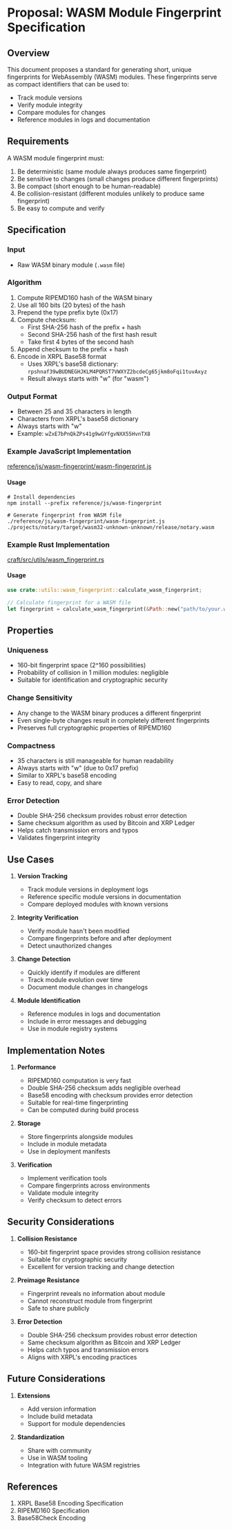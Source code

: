 # Proposal: WASM Module Fingerprint Specification

## Overview

This document proposes a standard for generating short, unique fingerprints for WebAssembly (WASM) modules. These fingerprints serve as compact identifiers that can be used to:
- Track module versions
- Verify module integrity
- Compare modules for changes
- Reference modules in logs and documentation

## Requirements

A WASM module fingerprint must:
1. Be deterministic (same module always produces same fingerprint)
2. Be sensitive to changes (small changes produce different fingerprints)
3. Be compact (short enough to be human-readable)
4. Be collision-resistant (different modules unlikely to produce same fingerprint)
5. Be easy to compute and verify

## Specification

### Input
- Raw WASM binary module (`.wasm` file)

### Algorithm
1. Compute RIPEMD160 hash of the WASM binary
2. Use all 160 bits (20 bytes) of the hash
3. Prepend the type prefix byte (0x17)
4. Compute checksum:
   - First SHA-256 hash of the prefix + hash
   - Second SHA-256 hash of the first hash result
   - Take first 4 bytes of the second hash
5. Append checksum to the prefix + hash
6. Encode in XRPL Base58 format
   - Uses XRPL's base58 dictionary: `rpshnaf39wBUDNEGHJKLM4PQRST7VWXYZ2bcdeCg65jkm8oFqi1tuvAxyz`
   - Result always starts with "w" (for "wasm")

### Output Format
- Between 25 and 35 characters in length
- Characters from XRPL's base58 dictionary
- Always starts with "w"
- Example: `wZxE7bPnQkZPs41g9wGYfgvNXX55HvnTX8`

### Example JavaScript Implementation

[reference/js/wasm-fingerprint/wasm-fingerprint.js](reference/js/wasm-fingerprint/wasm-fingerprint.js)

#### Usage

```shell
# Install dependencies
npm install --prefix reference/js/wasm-fingerprint

# Generate fingerprint from WASM file
./reference/js/wasm-fingerprint/wasm-fingerprint.js ./projects/notary/target/wasm32-unknown-unknown/release/notary.wasm
```

### Example Rust Implementation

[craft/src/utils/wasm_fingerprint.rs](craft/src/utils/wasm_fingerprint.rs)

#### Usage

```rust
use crate::utils::wasm_fingerprint::calculate_wasm_fingerprint;

// Calculate fingerprint for a WASM file
let fingerprint = calculate_wasm_fingerprint(&Path::new("path/to/your.wasm"))?;
```

## Properties

### Uniqueness
- 160-bit fingerprint space (2^160 possibilities)
- Probability of collision in 1 million modules: negligible
- Suitable for identification and cryptographic security

### Change Sensitivity
- Any change to the WASM binary produces a different fingerprint
- Even single-byte changes result in completely different fingerprints
- Preserves full cryptographic properties of RIPEMD160

### Compactness
- 35 characters is still manageable for human readability
- Always starts with "w" (due to 0x17 prefix)
- Similar to XRPL's base58 encoding
- Easy to read, copy, and share

### Error Detection
- Double SHA-256 checksum provides robust error detection
- Same checksum algorithm as used by Bitcoin and XRP Ledger
- Helps catch transmission errors and typos
- Validates fingerprint integrity

## Use Cases

1. **Version Tracking**
   - Track module versions in deployment logs
   - Reference specific module versions in documentation
   - Compare deployed modules with known versions

2. **Integrity Verification**
   - Verify module hasn't been modified
   - Compare fingerprints before and after deployment
   - Detect unauthorized changes

3. **Change Detection**
   - Quickly identify if modules are different
   - Track module evolution over time
   - Document module changes in changelogs

4. **Module Identification**
   - Reference modules in logs and documentation
   - Include in error messages and debugging
   - Use in module registry systems

## Implementation Notes

1. **Performance**
   - RIPEMD160 computation is very fast
   - Double SHA-256 checksum adds negligible overhead
   - Base58 encoding with checksum provides error detection
   - Suitable for real-time fingerprinting
   - Can be computed during build process

2. **Storage**
   - Store fingerprints alongside modules
   - Include in module metadata
   - Use in deployment manifests

3. **Verification**
   - Implement verification tools
   - Compare fingerprints across environments
   - Validate module integrity
   - Verify checksum to detect errors

## Security Considerations

1. **Collision Resistance**
   - 160-bit fingerprint space provides strong collision resistance
   - Suitable for cryptographic security
   - Excellent for version tracking and change detection

2. **Preimage Resistance**
   - Fingerprint reveals no information about module
   - Cannot reconstruct module from fingerprint
   - Safe to share publicly

3. **Error Detection**
   - Double SHA-256 checksum provides robust error detection
   - Same checksum algorithm as Bitcoin and XRP Ledger
   - Helps catch typos and transmission errors
   - Aligns with XRPL's encoding practices

## Future Considerations

1. **Extensions**
   - Add version information
   - Include build metadata
   - Support for module dependencies

2. **Standardization**
   - Share with community
   - Use in WASM tooling
   - Integration with future WASM registries

## References

1. XRPL Base58 Encoding Specification
2. RIPEMD160 Specification
3. Base58Check Encoding
